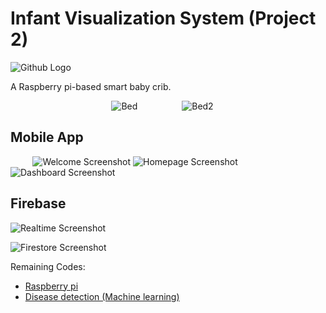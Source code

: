 # Infant Visualization System (Project 2)             
![Github Logo](https://user-images.githubusercontent.com/97244341/152191359-bd151629-a659-4187-93a2-dd86540e5af8.png)

A Raspberry pi-based smart baby crib.

&nbsp; &nbsp;&nbsp; &nbsp;&nbsp; &nbsp;&nbsp; &nbsp;&nbsp; &nbsp;&nbsp; &nbsp;&nbsp; &nbsp;&nbsp; &nbsp;&nbsp; &nbsp;&nbsp; &nbsp;&nbsp; &nbsp;&nbsp; &nbsp;&nbsp;&nbsp; &nbsp; ![Bed](https://user-images.githubusercontent.com/97244341/152197005-32be1048-149a-4f01-9e44-e1e386bdb508.jpeg)  &nbsp; &nbsp;&nbsp; &nbsp;&nbsp; &nbsp;&nbsp; &nbsp;&nbsp; &nbsp;&nbsp;  ![Bed2](https://user-images.githubusercontent.com/97244341/152197184-2a2974ae-9b05-4fe6-9416-a52544178855.jpeg) 




## Mobile App

&nbsp; &nbsp;&nbsp; &nbsp;&nbsp; &nbsp;![Welcome Screenshot](https://user-images.githubusercontent.com/97244341/152190167-36db4498-d9c5-4da6-92ff-1a616b661a5d.jpg) ![Homepage Screenshot](https://user-images.githubusercontent.com/97244341/152190454-5a76f8e8-d624-4392-ad26-76a6a9ccbf73.jpg) ![Dashboard Screenshot](https://user-images.githubusercontent.com/97244341/152190503-55ac6e03-f942-45be-8c87-eda962c4ccd2.jpg)

## Firebase
![Realtime Screenshot](https://user-images.githubusercontent.com/97244341/152193549-00491070-f7de-45cb-9409-53114cda0ca2.png)

![Firestore Screenshot](https://user-images.githubusercontent.com/97244341/152193865-82f3be74-4e0c-4d0d-978c-d0a3531abf0d.png)




Remaining Codes:

- [Raspberry pi](https://github.com/tharwatp/IVS)
- [Disease detection (Machine learning)](https://github.com/AbdulMablol/MachineLearning)


